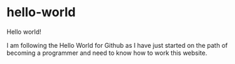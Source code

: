 # hello-world
Hello world!

I am following the Hello World for Github as I have just started on the path of becoming a programmer and need to know how to work this website. 
